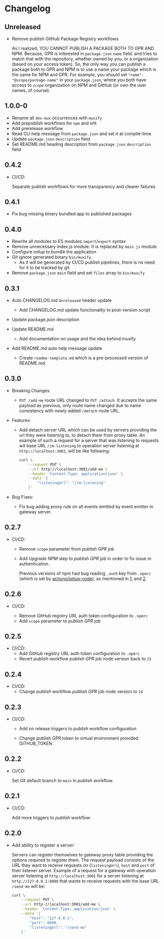 # Changelog

## Unreleased

- Remove publish GitHub Package Registry workflows

  As I realized, YOU CANNOT PUBLISH A PACKAGE BOTH TO GPR AND NPM. Because, GPR is interested in `package.json` `name` field. and tries to match that with the repository, whether owned by you, or a organization (based on your access token). So, the only way you can publish a package both to GPR and NPM is to use a name your package which is the same for NPM and GPR. For example, you should set `"name": "@scope/package-name"` in your `package.json`, where you both have access to _`scope`_ organization on NPM and GitHub (or own the user names, of course).

## 1.0.0-0

- Rename all `dev-mux` occurrences with `muxify`
- Add prepublish workflows for `npm` and `GPR`
- Add prerelease workflow
- Read CLI help message from `package.json` and set it at compile-time
- Update `package.json` `description` field
- Set README.md heading description from `package.json` `description` field

## 0.4.2

- CI/CD:

  Separate publish workflows for more transparency and clearer failures

## 0.4.1

- Fix bug missing binary bundled app to published packages

## 0.4.0

- Rewrite all modules to ES modules `import`/`export` syntax
- Remove unnecessary index.js module. It is replaced by `main.js` module
- Configure rollup to bundle the application
- Git ignore generated binary `bin/muxify`.
  - As it will be generated by CI/CD publish pipelines, there is no need for it to be tracked by git.
- Remove `package.json` `main` field and set `files` array to `bin/muxify`

## 0.3.1

- Auto CHANGELOG.md `Unreleased` header update

  - Add CHANGELOG.md update functionality to post-version script

- Update package.json description

- Update README.md

  - Add documentation on usage and the idea behind muxify

- Add README.md auto help message update

  - Create `readme-template.md` which is a pre-processed version of README.md

## 0.3.0

- Breaking Changes:

  - `PUT /add-me` route URL changed to `PUT /attach`. It accepts the same payload as previous, only route name changed due to name consistency with newly added `/detach` route URL.

- Features:

  - Add detach server URL which can be used by servers providing the url they were listening to, to detach them from proxy table. An example of such a request for a server that was listening to requests wit base URL `/im-listening` to operation server listening at `http://localhost:3001`, will be like following:

    ```sh
    curl \
        --request PUT \
        --url http://localhost:3001/add-me \
        --header 'Content-Type: application/json' \
        --data '{
            "listeningUrl": "/im-listening"
        }'
    ```

- Bug Fixes:

  - Fix bug adding proxy rule on all events emitted by event emitter in gateway server.

## 0.2.7

- CI/CD:

  - Remove `scope` parameter from _publish GPR_ job
  - Add _Upgrade NPM_ step to _publish GPR_ job in order to fix issue in authentication.

    Previous versions of npm had bug reading `_auth` key from `.npmrc` (which is set by [actions/setup-node](https://github.com/actions/setup-node)), as mentioned in [1](https://github.com/actions/setup-node/issues/213#issuecomment-752095615), and [2](https://github.com/npm/cli/issues/2300).

## 0.2.6

- CI/CD:

  - Remove GitHub registry URL auth token configuration to `.npmrc`
  - Add `scope` parameter to _publish GPR_ job

## 0.2.5

- CI/CD:
  - Add GitHub registry URL auth token configuration to `.npmrc`
  - Revert _publish_ workflow _publish GPR_ job node version back to `15`

## 0.2.4

- CI/CD:
  - Change _publish_ workflow _publish GPR_ job node version to `14`

## 0.2.3

- CI/CD:

  - Add on release triggers to _publish_ workflow configuration

  - Change publish GPR token to virtual environment provided GITHUB_TOKEN

## 0.2.2

- CI/CD:

  Set Git default branch to `main` in _publish_ workflow.

## 0.2.1

- CI/CD:

  Add more triggers to _publish_ workflow.

## 0.2.0

- Add ability to register a server:

  Servers can register themselves to gateway proxy table providing the options required to register them. The request payload consists of the URL they want to receive requests on (`listeningUrl`), `host` and `port` of their listener server. Example of a request for a gateway with operation server listening at `http://localhost:3001` for a server listening at `http://127.0.0.1:8090` that wants to receive requests with the base URL `/send-me` will be:

  ```sh
  curl \
      --request PUT \
      --url http://localhost:3001/add-me \
      --header 'Content-Type: application/json' \
      --data '{
          "host": "127.0.0.1",
          "port": 8090,
          "listeningUrl": "/send-me"
      }'
  ```
